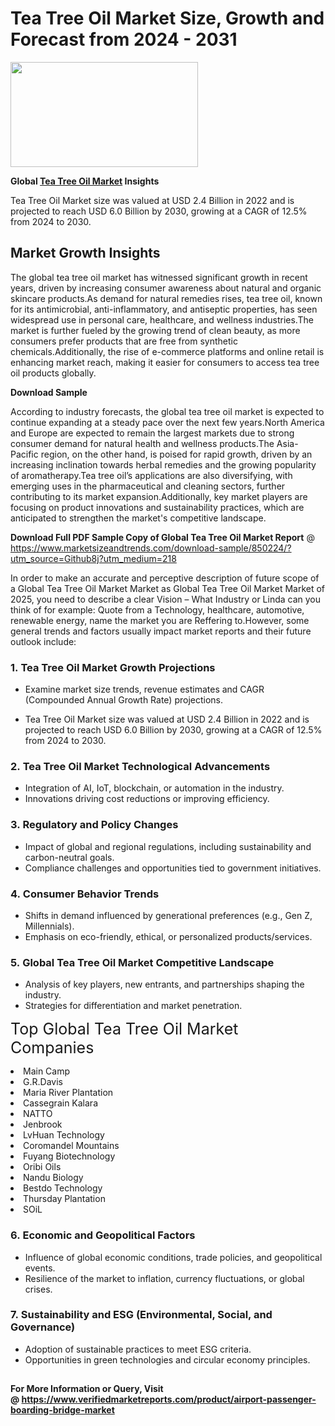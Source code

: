 <H1>Tea Tree Oil Market Size, Growth and Forecast from 2024 - 2031</H1><img class="aligncenter size-medium wp-image-584254" src="https://thirdeyenews.in/wp-content/uploads/2024/09/Global-Market-Research-300x168.jpeg" alt="" width="300" height="168" /><p><strong>Global&nbsp;<a href="https://www.marketsizeandtrends.com/download-sample/850224/?utm_source=Github8j?utm_medium=218">Tea Tree Oil Market</a> Insights</strong></p><p>Tea Tree Oil Market size was valued at USD 2.4 Billion in 2022 and is projected to reach USD 6.0 Billion by 2030, growing at a CAGR of 12.5% from 2024 to 2030.</p><p><h2>Market Growth Insights</h2> <p>The global tea tree oil market has witnessed significant growth in recent years, driven by increasing consumer awareness about natural and organic skincare products.As demand for natural remedies rises, tea tree oil, known for its antimicrobial, anti-inflammatory, and antiseptic properties, has seen widespread use in personal care, healthcare, and wellness industries.The market is further fueled by the growing trend of clean beauty, as more consumers prefer products that are free from synthetic chemicals.Additionally, the rise of e-commerce platforms and online retail is enhancing market reach, making it easier for consumers to access tea tree oil products globally.</p> <p><strong>Download Sample</strong></p> <p>According to industry forecasts, the global tea tree oil market is expected to continue expanding at a steady pace over the next few years.North America and Europe are expected to remain the largest markets due to strong consumer demand for natural health and wellness products.The Asia-Pacific region, on the other hand, is poised for rapid growth, driven by an increasing inclination towards herbal remedies and the growing popularity of aromatherapy.Tea tree oil’s applications are also diversifying, with emerging uses in the pharmaceutical and cleaning sectors, further contributing to its market expansion.Additionally, key market players are focusing on product innovations and sustainability practices, which are anticipated to strengthen the market's competitive landscape.</p> <p><span class=""><strong>Download Full PDF Sample Copy of Global Tea Tree Oil Market Report</strong> @ <a href="https://www.marketsizeandtrends.com/download-sample/850224/?utm_source=Github8j?utm_medium=218" target="_blank">https://www.marketsizeandtrends.com/download-sample/850224/?utm_source=Github8j?utm_medium=218</a></span></p><p>In order to make an accurate and perceptive description of future scope of a Global&nbsp;Tea Tree Oil Market Market as Global&nbsp;Tea Tree Oil Market Market of 2025, you need to describe a clear Vision &ndash; What Industry or Linda can you think of for example: Quote from a Technology, healthcare, automotive, renewable energy, name the market you are Reffering to.However, some general trends and factors usually impact market reports and their future outlook include:</p><h3>1.&nbsp;<strong>Tea Tree Oil Market Growth Projections</strong></h3><ul><li>Examine market size trends, revenue estimates and CAGR (Compounded Annual Growth Rate) projections.</li><li><p>Tea Tree Oil Market size was valued at USD 2.4 Billion in 2022 and is projected to reach USD 6.0 Billion by 2030, growing at a CAGR of 12.5% from 2024 to 2030.</p></li></ul><h3>2.&nbsp;<strong>Tea Tree Oil Market Technological Advancements</strong></h3><ul><li>Integration of AI, IoT, blockchain, or automation in the industry.</li><li>Innovations driving cost reductions or improving efficiency.</li></ul><h3>3.&nbsp;<strong>Regulatory and Policy Changes</strong></h3><ul><li>Impact of global and regional regulations, including sustainability and carbon-neutral goals.</li><li>Compliance challenges and opportunities tied to government initiatives.</li></ul><h3>4.&nbsp;<strong>Consumer Behavior Trends</strong></h3><ul><li>Shifts in demand influenced by generational preferences (e.g., Gen Z, Millennials).</li><li>Emphasis on eco-friendly, ethical, or personalized products/services.</li></ul><h3>5.&nbsp;<strong>Global Tea Tree Oil Market Competitive Landscape</strong></h3><ul><li>Analysis of key players, new entrants, and partnerships shaping the industry.</li><li>Strategies for differentiation and market penetration.</li></ul><p data-pm-slice="1 1 []"><span style="color: inherit; font-family: inherit; font-size: 25px;">Top Global Tea Tree Oil Market Companies</span></p><div class="" data-test-id=""><p><li> Main Camp</li><li> G.R.Davis</li><li> Maria River Plantation</li><li> Cassegrain Kalara</li><li> NATTO</li><li> Jenbrook</li><li> LvHuan Technology</li><li> Coromandel Mountains</li><li> Fuyang Biotechnology</li><li> Oribi Oils</li><li> Nandu Biology</li><li> Bestdo Technology</li><li> Thursday Plantation</li><li> SOiL</li></p></div><h3>6.&nbsp;<strong>Economic and Geopolitical Factors</strong></h3><ul><li>Influence of global economic conditions, trade policies, and geopolitical events.</li><li>Resilience of the market to inflation, currency fluctuations, or global crises.</li></ul><h3>7.&nbsp;<strong>Sustainability and ESG (Environmental, Social, and Governance)</strong></h3><ul><li>Adoption of sustainable practices to meet ESG criteria.</li><li>Opportunities in green technologies and circular economy principles.</li></ul><h2><strong style="font-size: 14px;">For More Information or Query, Visit @&nbsp;</strong><a style="background-color: #ffffff; font-size: 14px;" href="https://www.marketsizeandtrends.com/report/tea-tree-oil-market/" target="_blank">https://www.verifiedmarketreports.com/product/airport-passenger-boarding-bridge-market</a></h2>